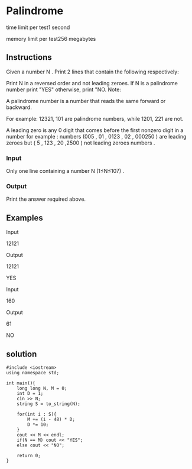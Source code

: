 # Palindrome

time limit per test1 second

memory limit per test256 megabytes

## Instructions

Given a number N
. Print 2 lines that contain the following respectively:

Print N
 in a reversed order and not leading zeroes.
If N
 is a palindrome number print "YES" otherwise, print "NO.
Note:

A palindrome number is a number that reads the same forward or backward.

For example: 12321, 101 are palindrome numbers, while 1201, 221 are not.

A leading zero is any 0 digit that comes before the first nonzero digit in a number for example : numbers (005 , 01 , 0123 , 02 , 000250 ) are leading zeroes but ( 5 , 123 , 20 ,2500 ) not leading zeroes numbers .

### Input
Only one line containing a number N
 (1≤N≤107)
.

### Output
Print the answer required above.

## Examples

Input

12121

Output

12121

YES


Input

160

Output

61

NO

## solution

```
#include <iostream>
using namespace std;

int main(){
    long long N, M = 0;
    int D = 1;
    cin >> N;
    string S = to_string(N);

    for(int i : S){
        M += (i - 48) * D;
        D *= 10;
    }
    cout << M << endl;
    if(N == M) cout << "YES";
    else cout << "NO";

    return 0;
}
```

